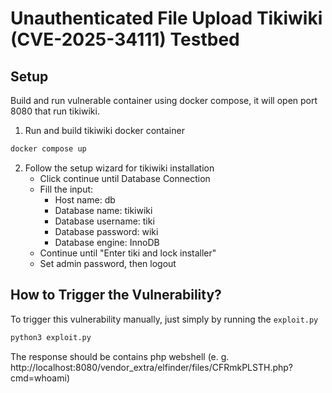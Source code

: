 # Unauthenticated File Upload Tikiwiki (CVE-2025-34111) Testbed

## Setup

Build and run vulnerable container using docker compose, it will open port 8080 that run tikiwiki.

1. Run and build tikiwiki docker container

```bash
docker compose up 
```

2. Follow the setup wizard for tikiwiki installation
    - Click continue until Database Connection
    - Fill the input:
        -   Host name: db
        -   Database name: tikiwiki
        -   Database username: tiki
        -   Database password: wiki
        -   Database engine: InnoDB
    - Continue until "Enter tiki and lock installer"
    - Set admin password, then logout


## How to Trigger the Vulnerability?

To trigger this vulnerability manually, just simply by running the `exploit.py`

```bash
python3 exploit.py
```

The response should be contains php webshell (e. g. http://localhost:8080/vendor_extra/elfinder/files/CFRmkPLSTH.php?cmd=whoami)